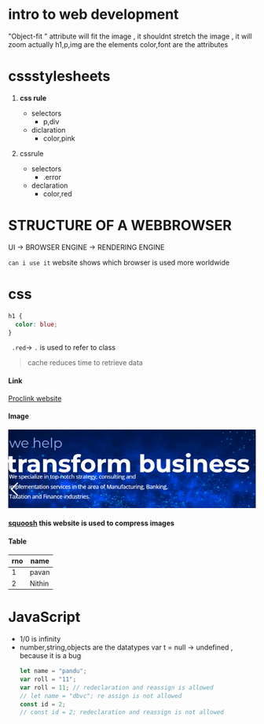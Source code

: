 # intro to web development

"Object-fit " attribute will fit the image , it shouldnt stretch the image , it will zoom actually
h1,p,img are the elements
color,font are the attributes

# cssstylesheets

1. **css rule**

   - selectors
     - p,div
   - diclaration
     - color,pink

2. cssrule
   - selectors
     - .error
   - declaration
     - color,red

# STRUCTURE OF A WEBBROWSER

UI -> BROWSER ENGINE -> RENDERING ENGINE

`can i use it` website shows which browser is used more worldwide

# css

```css
h1 {
  color: blue;
}
```

` .red`-> `.` is used to refer to class

> cache reduces time to retrieve data

#### Link

[Proclink website](https://proclink.com/)

#### Image

![image](./image.png)

#### [squoosh](https://squoosh.app/) this website is used to compress images

#### Table

| rno | name   |
| --- | ------ |
| 1   | pavan  |
| 2   | Nithin |

# JavaScript

- 1/0 is infinity
- number,string,objects are the datatypes
  var t = null -> undefined , because it is a bug
  ```javascript
  let name = "pandu";
  var roll = "11";
  var roll = 11; // redeclaration and reassign is allowed
  // let name = "dbvc"; re assign is not allowed
  const id = 2;
  // const id = 2; redeclaration and reassign is not allowed
```